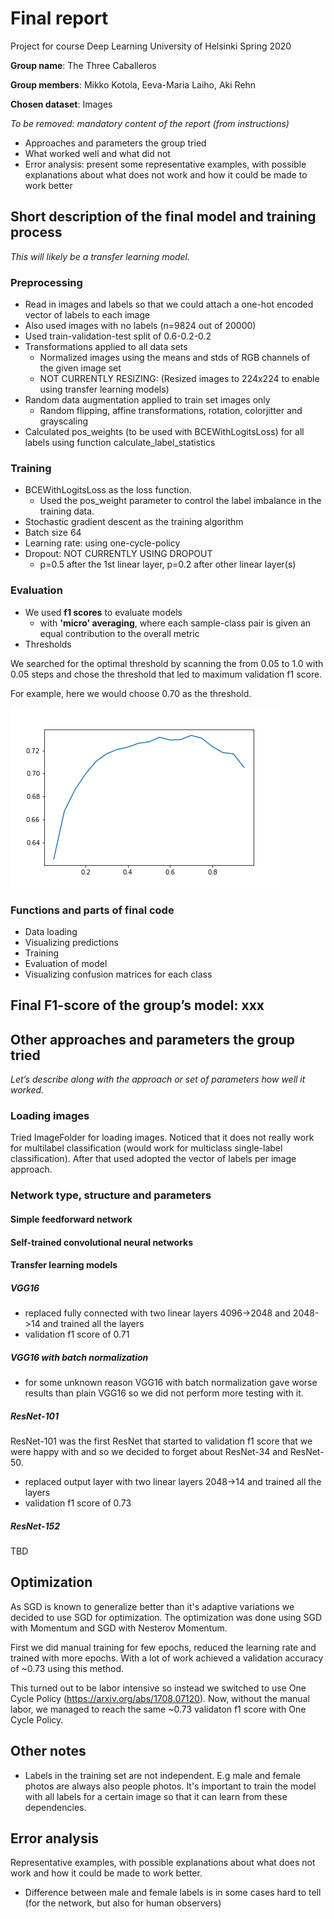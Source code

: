 # Final report
Project for course Deep Learning
University of Helsinki
Spring 2020

**Group name**: The Three Caballeros

**Group members**: Mikko Kotola, Eeva-Maria Laiho, Aki Rehn

**Chosen dataset**: Images

*To be removed: mandatory content of the report (from instructions)*
* Approaches and parameters the group tried
* What worked well and what did not
* Error analysis: present some representative examples, with possible explanations about what does not work and how it could be made to work better

## Short description of the final model and training process
*This will likely be a transfer learning model.*

### Preprocessing
* Read in images and labels so that we could attach a one-hot encoded vector of labels to each image
* Also used images with no labels (n=9824 out of 20000)
* Used train-validation-test split of 0.6-0.2-0.2
* Transformations applied to all data sets
    * Normalized images using the means and stds of RGB channels of the given image set
    * NOT CURRENTLY RESIZING: (Resized images to 224x224 to enable using transfer learning models)
* Random data augmentation applied to train set images only
    * Random flipping, affine transformations, rotation, colorjitter and grayscaling
* Calculated pos\_weights (to be used with BCEWithLogitsLoss) for all labels using function calculate\_label\_statistics

### Training
* BCEWithLogitsLoss as the loss function. 
    * Used the pos\_weight parameter to control the label imbalance in the training data.
* Stochastic gradient descent as the training algorithm
* Batch size 64
* Learning rate: using one-cycle-policy 
* Dropout: NOT CURRENTLY USING DROPOUT
    * p=0.5 after the 1st linear layer, p=0.2 after other linear layer(s)

### Evaluation
* We used **f1 scores** to evaluate models
    * with **'micro' averaging**, where each sample-class pair is given an equal contribution to the overall metric
* Thresholds

We searched for the optimal threshold by scanning the from 0.05 to 1.0 with 0.05 steps and chose the threshold that led to maximum validation f1 score.

For example, here we would choose 0.70 as the threshold.

![threshold_search.png](images/threshold_search.png)

### Functions and parts of final code
* Data loading
* Visualizing predictions
* Training
* Evaluation of model
* Visualizing confusion matrices for each class


## Final F1-score of the group’s model: xxx

## Other approaches and parameters the group tried

*Let’s describe along with the approach or set of parameters how well it worked.*

### Loading images

Tried ImageFolder for loading images. Noticed that it does not really work for multilabel classification (would work for multiclass single-label classification). After that used adopted the vector of labels per image approach.

### Network type, structure and parameters

#### Simple feedforward network

#### Self-trained convolutional neural networks

#### Transfer learning models

##### VGG16

* replaced fully connected with two linear layers 4096->2048 and 2048->14 and trained all the layers
* validation f1 score of 0.71

##### VGG16 with batch normalization

* for some unknown reason VGG16 with batch normalization gave worse results than plain VGG16 so we did not perform more testing with it.

##### ResNet-101

ResNet-101 was the first ResNet that started to validation f1 score that we were happy with and so we decided to forget about ResNet-34 and ResNet-50.

* replaced output layer with two linear layers 2048->14 and trained all the layers
* validation f1 score of 0.73

##### ResNet-152

TBD

## Optimization

As SGD is known to generalize better than it's adaptive variations we decided to use SGD for optimization. The optimization was done using SGD with Momentum and SGD with Nesterov Momentum.

First we did manual training for few epochs, reduced the learning rate and trained with more epochs. With a lot of work achieved a validation accuracy of ~0.73 using this method.

This turned out to be labor intensive so instead we switched to use One Cycle Policy (https://arxiv.org/abs/1708.07120). Now, without the manual labor, we managed to reach the same ~0.73 validaton f1 score with One Cycle Policy.

## Other notes
* Labels in the training set are not independent. E.g male and female photos are always also people photos. It's important to train the model with all labels for a certain image so that it can learn from these dependencies.

## Error analysis
Representative examples, with possible explanations about what does not work and how it could be made to work better.

- Difference between male and female labels is in some cases hard to tell (for the network, but also for human observers)

